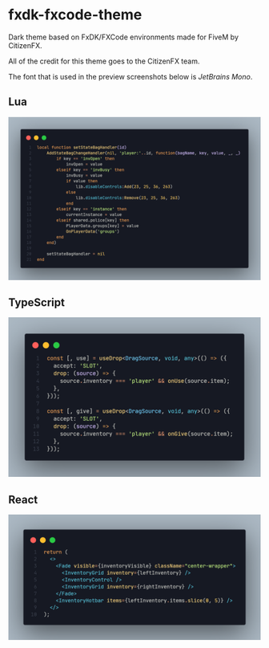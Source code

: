 # fxdk-fxcode-theme

Dark theme based on FxDK/FXCode environments made for FiveM by CitizenFX.

All of the credit for this theme goes to the CitizenFX team.

The font that is used in the preview screenshots below is *JetBrains Mono*.

## Lua

![Lua](/assets//code_lua.png)

## TypeScript

![TypeScript](/assets/code.png)

## React

![React](/assets/code_react.png)
